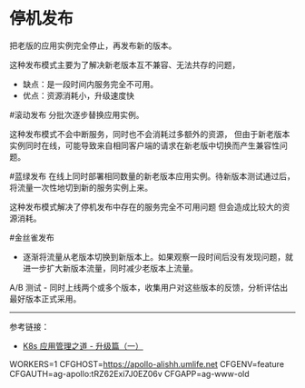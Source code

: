 
# 停机发布 

把老版的应用实例完全停止，再发布新的版本。

这种发布模式主要为了解决新老版本互不兼容、无法共存的问题，

- 缺点：是一段时间内服务完全不可用。
- 优点：资源消耗小，升级速度快

#滚动发布 
分批次逐步替换应用实例。

这种发布模式不会中断服务，同时也不会消耗过多额外的资源，
但由于新老版本实例同时在线，可能导致来自相同客户端的请求在新老版中切换而产生兼容性问题。

#蓝绿发布 
在线上同时部署相同数量的新老版本应用实例。待新版本测试通过后，将流量一次性地切到新的服务实例上来。

这种发布模式解决了停机发布中存在的服务完全不可用问题
但会造成比较大的资源消耗。

#金丝雀发布 

- 逐渐将流量从老版本切换到新版本上。如果观察一段时间后没有发现问题，就进一步扩大新版本流量，同时减少老版本上流量。

A/B 测试 - 同时上线两个或多个版本，收集用户对这些版本的反馈，分析评估出最好版本正式采用。


---

参考链接：
- [K8s 应用管理之道 - 升级篇（一）](https://blog.csdn.net/fly910905/article/details/99696274)

WORKERS=1
CFGHOST=https://apollo-alishh.umlife.net
CFGENV=feature
CFGAUTH=ag-apollo:tRZ62Exi7J0EZ06v
CFGAPP=ag-www-old